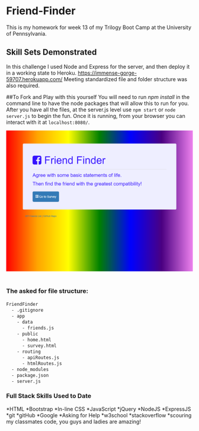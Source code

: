 # Friend-Finder
This is my homework for week 13 of my Trilogy Boot Camp at the University of Pennsylvania.

##  Skill Sets Demonstrated
In this challenge I used Node and Express for the server, and then deploy it in a working state to Heroku. https://immense-gorge-59707.herokuapp.com/
Meeting standardized file and folder structure was also required.

##To Fork and Play with this yourself
You will need to run *npm install* in the command line to have the node packages that will allow this to run for you.  After you have all the files, at the server.js level use `npm start` or `node server.js` to begin the fun.  Once it is running, from your browser you can interact with it at `localhost:8080/`.


<img src="./app/public/images/Friend-Finder.png" style="width: 600px;">


<br>
<br>

### The asked for file structure:

  ```
  FriendFinder
    - .gitignore
    - app
      - data
        - friends.js
      - public
        - home.html
        - survey.html
      - routing
        - apiRoutes.js
        - htmlRoutes.js
    - node_modules
    - package.json
    - server.js
  ```

### Full Stack Skills Used to Date
*HTML
*Bootstrap
*In-line CSS
*JavaScript
*jQuery
*NodeJS
*ExpressJS
*git
*gitHub
*Google
*Asking for Help
*w3school
*stackoverflow
*scouring my classmates code, you guys and ladies are amazing!
